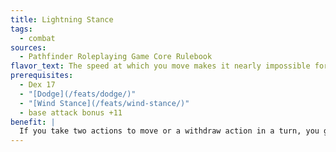 ```yaml
---
title: Lightning Stance
tags:
  - combat
sources:
  - Pathfinder Roleplaying Game Core Rulebook
flavor_text: The speed at which you move makes it nearly impossible for opponents to strike you.
prerequisites:
  - Dex 17
  - "[Dodge](/feats/dodge/)"
  - "[Wind Stance](/feats/wind-stance/)"
  - base attack bonus +11
benefit: |
  If you take two actions to move or a withdraw action in a turn, you gain 50% concealment for 1 round.
---
```


